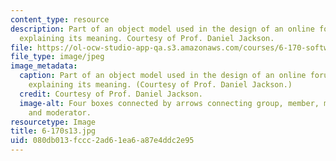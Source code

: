 ```yaml
---
content_type: resource
description: Part of an object model used in the design of an online forum, with annotations
  explaining its meaning. Courtesy of Prof. Daniel Jackson.
file: https://ol-ocw-studio-app-qa.s3.amazonaws.com/courses/6-170-software-studio-spring-2013/080db013fccc2ad61ea6a87e4ddc2e95_6-170s13.jpg
file_type: image/jpeg
image_metadata:
  caption: Part of an object model used in the design of an online forum, with annotations
    explaining its meaning. (Courtesy of Prof. Daniel Jackson.)
  credit: Courtesy of Prof. Daniel Jackson.
  image-alt: Four boxes connected by arrows connecting group, member, moderated group,
    and moderator.
resourcetype: Image
title: 6-170s13.jpg
uid: 080db013-fccc-2ad6-1ea6-a87e4ddc2e95
---
```

